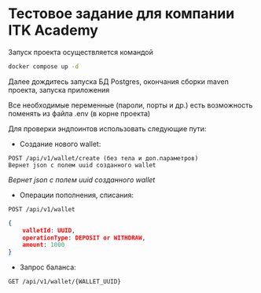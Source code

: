 # Тестовое задание для компании ITK Academy

Запуск проекта осуществляется командой 
```bash
docker compose up -d
```
Далее дождитесь запуска БД Postgres, окончания сборки maven проекта, запуска приложения

Все необходимые переменные (пароли, порты и др.) есть возможность поменять из файла .env (в корне проекта)

Для проверки эндпоинтов использовать следующие пути:

- Создание нового wallet:
```http
POST /api/v1/wallet/create (без тела и доп.параметров)
Вернет json c полем uuid созданного wallet
```
*Вернет json c полем uuid созданного wallet*

- Операции пополнения, списания:
```http
POST /api/v1/wallet
```
```json
{
    valletId: UUID,
    operationType: DEPOSIT or WITHDRAW,
    amount: 1000
}
```

- Запрос баланса:
```http
GET /api/v1/wallet/{WALLET_UUID}
```

